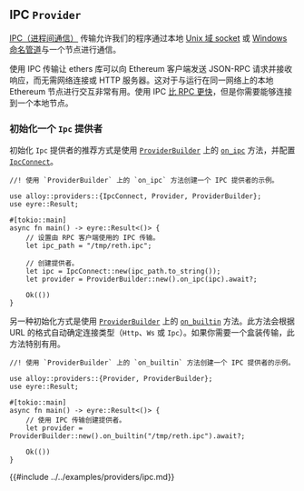 ## IPC `Provider`

[IPC（进程间通信）](https://en.wikipedia.org/wiki/Inter-process_communication) 传输允许我们的程序通过本地 [Unix 域 socket](https://en.wikipedia.org/wiki/Unix_domain_socket) 或 [Windows 命名管道](https://learn.microsoft.com/en-us/windows/win32/ipc/named-pipes)与一个节点进行通信。

使用 IPC 传输让 ethers 库可以向 Ethereum 客户端发送 JSON-RPC 请求并接收响应，而无需网络连接或 HTTP 服务器。这对于与运行在同一网络上的本地 Ethereum 节点进行交互非常有用。使用 IPC [比 RPC 更快](https://github.com/0xKitsune/geth-ipc-rpc-bench)，但是你需要能够连接到一个本地节点。

### 初始化一个 `Ipc` 提供者

初始化 `Ipc` 提供者的推荐方式是使用 [`ProviderBuilder`](https://docs.rs/alloy/latest/alloy/providers/struct.ProviderBuilder.html) 上的 [`on_ipc`](https://docs.rs/alloy/latest/alloy/providers/struct.ProviderBuilder.html#method.on_ipc) 方法，并配置 [`IpcConnect`](https://docs.rs/alloy/latest/alloy/providers/struct.IpcConnect.html)。

```rust,ignore
//! 使用 `ProviderBuilder` 上的 `on_ipc` 方法创建一个 IPC 提供者的示例。

use alloy::providers::{IpcConnect, Provider, ProviderBuilder};
use eyre::Result;

#[tokio::main]
async fn main() -> eyre::Result<()> {
    // 设置由 RPC 客户端使用的 IPC 传输。
    let ipc_path = "/tmp/reth.ipc";

    // 创建提供者。
    let ipc = IpcConnect::new(ipc_path.to_string());
    let provider = ProviderBuilder::new().on_ipc(ipc).await?;

    Ok(())
}
```

另一种初始化方式是使用 [`ProviderBuilder`](https://docs.rs/alloy/latest/alloy/providers/struct.ProviderBuilder.html) 上的 [`on_builtin`](https://docs.rs/alloy/latest/alloy/providers/struct.ProviderBuilder.html#method.on_builtin) 方法。此方法会根据 URL 的格式自动确定连接类型（`Http`、`Ws` 或 `Ipc`）。如果你需要一个盒装传输，此方法特别有用。

```rust,ignore
//! 使用 `ProviderBuilder` 上的 `on_builtin` 方法创建一个 IPC 提供者的示例。

use alloy::providers::{Provider, ProviderBuilder};
use eyre::Result;

#[tokio::main]
async fn main() -> eyre::Result<()> {
    // 使用 IPC 传输创建提供者。
    let provider = ProviderBuilder::new().on_builtin("/tmp/reth.ipc").await?;

    Ok(())
}
```

{{#include ../../examples/providers/ipc.md}}